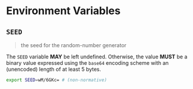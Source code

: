 # Environment Variables

## `SEED`

> the seed for the random-number generator

The `SEED` variable **MAY** be left undefined. Otherwise, the value **MUST** be
a binary value expressed using the `base64` encoding scheme with an (unencoded)
length of at least 5 bytes.

```bash
export SEED=wM/6GKc= # (non-normative)
```
